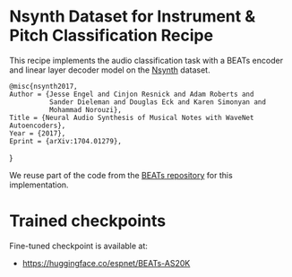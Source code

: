 # Nsynth Dataset for Instrument & Pitch Classification Recipe

This recipe implements the audio classification task with a BEATs encoder and linear layer decoder model on the [Nsynth](https://magenta.tensorflow.org/datasets/nsynth) dataset. 

	@misc{nsynth2017,
    Author = {Jesse Engel and Cinjon Resnick and Adam Roberts and
              Sander Dieleman and Douglas Eck and Karen Simonyan and
              Mohammad Norouzi},
    Title = {Neural Audio Synthesis of Musical Notes with WaveNet Autoencoders},
    Year = {2017},
    Eprint = {arXiv:1704.01279},
}

We reuse part of the code from the [BEATs repository](https://github.com/microsoft/unilm/tree/master/beats) for this implementation.

# Trained checkpoints
Fine-tuned checkpoint is available at:
* https://huggingface.co/espnet/BEATs-AS20K 


